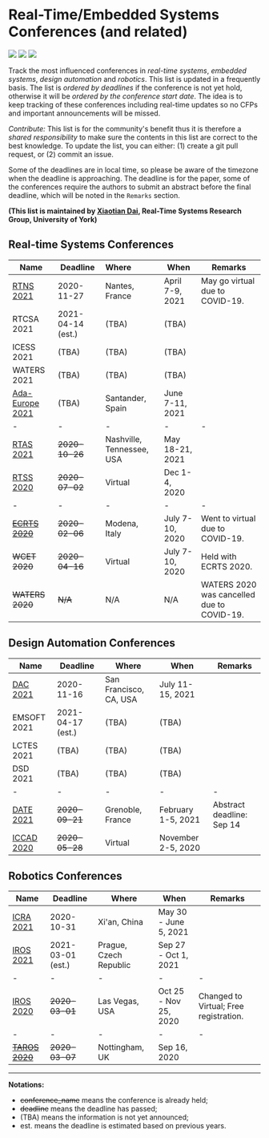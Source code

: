 # Real-Time/Embedded Systems Conferences (and related)

![](https://badgen.net/github/stars/automaticdai/realtime-embedded-conferences)  ![](https://badgen.net/github/issues/automaticdai/realtime-embedded-conferences)  ![](https://badgen.net/github/contributors/automaticdai/realtime-embedded-conferences)

Track the most influenced conferences in _real-time systems_, _embedded systems_, _design automation_ and _robotics_. This list is updated in a frequently basis. The list is _ordered by deadlines_ if the conference is not yet hold, otherwise it will be _ordered by the conference start date_. The idea is to keep tracking of these conferences including real-time updates so no CFPs and important announcements will be missed.

_Contribute:_ This list is for the community's benefit thus it is therefore a _shared responsibility_ to make sure the contents in this list are correct to the best knowledge. To update the list, you can either: (1) create a git pull request, or (2) commit an issue.

Some of the deadlines are in local time, so please be aware of the timezone when the deadline is approaching. The deadline is for the paper, some of the conferences require the authors to submit an abstract before the final deadline, which will be noted in the `Remarks` section.

**(This list is maintained by [Xiaotian Dai](http://www.xiaotiandai.com), Real-Time Systems Research Group, University of York)**

## Real-time Systems Conferences

| Name                                                  | Deadline          | Where                     | When            | Remarks                                    |
| ----------------------------------------------------- | ----------------- | :------------------------ | --------------- | ------------------------------------------ |
| [RTNS 2021](https://rtns2021.univ-nantes.fr/)         | 2020-11-27        | Nantes, France            | April 7-9, 2021 | May go virtual due to COVID-19.            |
| RTCSA 2021                                            | 2021-04-14 (est.) | (TBA)                     | (TBA)           |                                            |
| ICESS 2021                                            | (TBA)             | (TBA)                     | (TBA)           |                                            |
| WATERS 2021                                           | (TBA)             | (TBA)                     | (TBA)           |                                            |
| [Ada-Europe 2021](http://www.ada-europe.org/confs/ae) | (TBA)             | Santander, Spain          | June 7-11, 2021 |                                            |
| -                                                     | -                 | -                         | -               | -                                          |
| [RTAS 2021](http://2021.rtas.org/)                    | ~~2020-10-26~~    | Nashville, Tennessee, USA | May 18-21, 2021 |                                            |
| [RTSS 2020](http://2020.rtss.org/)                    | ~~2020-07-02~~    | Virtual                   | Dec 1-4, 2020   |                                            |
| -                                                     | -                 | -                         | -               | -                                          |
| ~~[ECRTS 2020](https://www.ecrts.org/)~~              | ~~2020-02-06~~    | Modena, Italy             | July 7-10, 2020 | Went to virtual due to COVID-19.           |
| ~~WCET 2020~~                                         | ~~2020-04-16~~    | Virtual                   | July 7-10, 2020 | Held with ECRTS 2020.                      |
| ~~WATERS 2020~~                                       | ~~N/A~~           | N/A                       | N/A             | WATERS 2020 was cancelled due to COVID-19. |

## Design Automation Conferences

| Name                                               | Deadline          | Where                  | When               | Remarks                   |
| -------------------------------------------------- | ----------------- | ---------------------- | ------------------ | ------------------------- |
| [DAC 2021](https://dac.com/call-for-contributions) | 2020-11-16        | San Francisco, CA, USA | July 11-15, 2021   |                           |
| EMSOFT 2021                                        | 2021-04-17 (est.) | (TBA)                  | (TBA)              |                           |
| LCTES 2021                                         | (TBA)             | (TBA)                  | (TBA)              |                           |
| DSD 2021                                           | (TBA)             | (TBA)                  | (TBA)              |                           |
| -                                                  | -                 | -                      | -                  | -                         |
| [DATE 2021](https://www.date-conference.com/)      | ~~2020-09-21~~    | Grenoble, France       | February 1-5, 2021 | Abstract deadline: Sep 14 |
| [ICCAD 2020](https://iccad.com/)                   | ~~2020-05-28~~    | Virtual                | November 2-5, 2020 |                           |

## Robotics Conferences

| Name                                                                               | Deadline          | Where                  | When                  | Remarks                                |
| ---------------------------------------------------------------------------------- | ----------------- | ---------------------- | --------------------- | -------------------------------------- |
| [ICRA 2021](http://www.icra2021.org/)                                              | 2020-10-31        | Xi'an, China           | May 30 - June 5, 2021 |                                        |
| [IROS 2021](http://www.iros2021.org/)                                              | 2021-03-01 (est.) | Prague, Czech Republic | Sep 27 - Oct 1, 2021  |                                        |
| -                                                                                  | -                 | -                      | -                     | -                                      |
| [IROS 2020](https://www.iros2020.org/index.html)                                   | ~~2020-03-01~~    | Las Vegas, USA         | Oct 25 - Nov 25, 2020 | Changed to Virtual; Free registration. |
| -                                                                                  | -                 | -                      | -                     | -                                      |
| ~~[TAROS 2020](https://www.nottingham.ac.uk/conference/fac-eng/taros/index.aspx)~~ | ~~2020-03-07~~    | Nottingham, UK         | Sep 16, 2020          |                                        |

* * *

**Notations:**

-   ~~conference_name~~ means the conference is already held; 
-   ~~deadline~~ means the deadline has passed;
-   (TBA) means the information is not yet announced;
-   est. means the deadline is estimated based on previous years.
